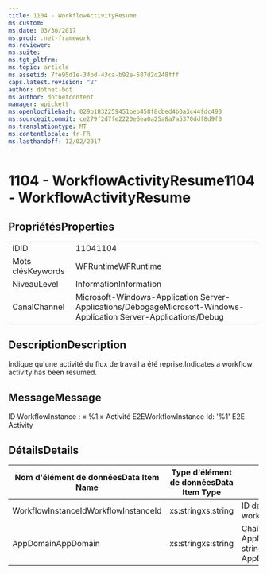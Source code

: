 ```yaml
---
title: 1104 - WorkflowActivityResume
ms.custom: 
ms.date: 03/30/2017
ms.prod: .net-framework
ms.reviewer: 
ms.suite: 
ms.tgt_pltfrm: 
ms.topic: article
ms.assetid: 7fe95d1e-34bd-43ca-b92e-587d2d248fff
caps.latest.revision: "2"
author: dotnet-bot
ms.author: dotnetcontent
manager: wpickett
ms.openlocfilehash: 029b1832259451beb458f8cbed4b0a3c44fdc490
ms.sourcegitcommit: ce279f2d7fe2220e6ea0a25a8a7a5370ddf8d9f0
ms.translationtype: MT
ms.contentlocale: fr-FR
ms.lasthandoff: 12/02/2017
---
```

# <a name="1104---workflowactivityresume"></a><span data-ttu-id="f7e42-102">1104 - WorkflowActivityResume</span><span class="sxs-lookup"><span data-stu-id="f7e42-102">1104 - WorkflowActivityResume</span></span>
## <a name="properties"></a><span data-ttu-id="f7e42-103">Propriétés</span><span class="sxs-lookup"><span data-stu-id="f7e42-103">Properties</span></span>  
  
|||  
|-|-|  
|<span data-ttu-id="f7e42-104">ID</span><span class="sxs-lookup"><span data-stu-id="f7e42-104">ID</span></span>|<span data-ttu-id="f7e42-105">1104</span><span class="sxs-lookup"><span data-stu-id="f7e42-105">1104</span></span>|  
|<span data-ttu-id="f7e42-106">Mots clés</span><span class="sxs-lookup"><span data-stu-id="f7e42-106">Keywords</span></span>|<span data-ttu-id="f7e42-107">WFRuntime</span><span class="sxs-lookup"><span data-stu-id="f7e42-107">WFRuntime</span></span>|  
|<span data-ttu-id="f7e42-108">Niveau</span><span class="sxs-lookup"><span data-stu-id="f7e42-108">Level</span></span>|<span data-ttu-id="f7e42-109">Information</span><span class="sxs-lookup"><span data-stu-id="f7e42-109">Information</span></span>|  
|<span data-ttu-id="f7e42-110">Canal</span><span class="sxs-lookup"><span data-stu-id="f7e42-110">Channel</span></span>|<span data-ttu-id="f7e42-111">Microsoft-Windows-Application Server-Applications/Débogage</span><span class="sxs-lookup"><span data-stu-id="f7e42-111">Microsoft-Windows-Application Server-Applications/Debug</span></span>|  
  
## <a name="description"></a><span data-ttu-id="f7e42-112">Description</span><span class="sxs-lookup"><span data-stu-id="f7e42-112">Description</span></span>  
 <span data-ttu-id="f7e42-113">Indique qu'une activité du flux de travail a été reprise.</span><span class="sxs-lookup"><span data-stu-id="f7e42-113">Indicates a workflow activity has been resumed.</span></span>  
  
## <a name="message"></a><span data-ttu-id="f7e42-114">Message</span><span class="sxs-lookup"><span data-stu-id="f7e42-114">Message</span></span>  
 <span data-ttu-id="f7e42-115">ID WorkflowInstance : « %1 » Activité E2E</span><span class="sxs-lookup"><span data-stu-id="f7e42-115">WorkflowInstance Id: '%1' E2E Activity</span></span>  
  
## <a name="details"></a><span data-ttu-id="f7e42-116">Détails</span><span class="sxs-lookup"><span data-stu-id="f7e42-116">Details</span></span>  
  
|<span data-ttu-id="f7e42-117">Nom d'élément de données</span><span class="sxs-lookup"><span data-stu-id="f7e42-117">Data Item Name</span></span>|<span data-ttu-id="f7e42-118">Type d'élément de données</span><span class="sxs-lookup"><span data-stu-id="f7e42-118">Data Item Type</span></span>|<span data-ttu-id="f7e42-119">Description</span><span class="sxs-lookup"><span data-stu-id="f7e42-119">Description</span></span>|  
|--------------------|--------------------|-----------------|  
|<span data-ttu-id="f7e42-120">WorkflowInstanceId</span><span class="sxs-lookup"><span data-stu-id="f7e42-120">WorkflowInstanceId</span></span>|<span data-ttu-id="f7e42-121">xs:string</span><span class="sxs-lookup"><span data-stu-id="f7e42-121">xs:string</span></span>|<span data-ttu-id="f7e42-122">ID de l'instance de flux de travail.</span><span class="sxs-lookup"><span data-stu-id="f7e42-122">The workflow instance id.</span></span>|  
|<span data-ttu-id="f7e42-123">AppDomain</span><span class="sxs-lookup"><span data-stu-id="f7e42-123">AppDomain</span></span>|<span data-ttu-id="f7e42-124">xs:string</span><span class="sxs-lookup"><span data-stu-id="f7e42-124">xs:string</span></span>|<span data-ttu-id="f7e42-125">Chaîne retournée par AppDomain.CurrentDomain.FriendlyName.</span><span class="sxs-lookup"><span data-stu-id="f7e42-125">The string returned by AppDomain.CurrentDomain.FriendlyName.</span></span>|
